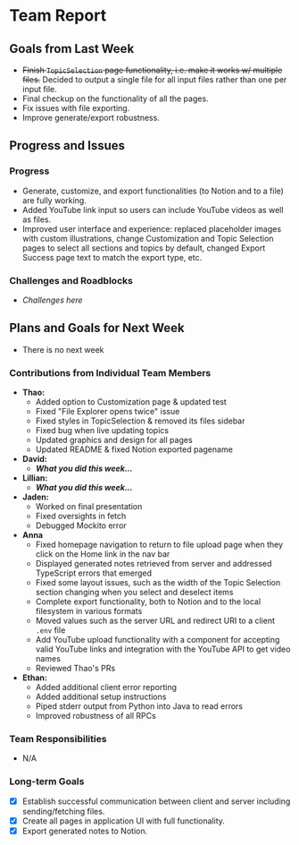 # Team Report

## Goals from Last Week

- ~~Finish `TopicSelection` page functionality, i.e. make it works w/ multiple files.~~ Decided to output a single file for all input files rather than one per input file.
- Final checkup on the functionality of all the pages.
- Fix issues with file exporting.
- Improve generate/export robustness.

## Progress and Issues

### Progress

- Generate, customize, and export functionalities (to Notion and to a file) are fully working.
- Added YouTube link input so users can include YouTube videos as well as files.
- Improved user interface and experience: replaced placeholder images with custom illustrations, change Customization and Topic Selection pages to select all sections and topics by default, changed Export Success page text to match the export type, etc.

### Challenges and Roadblocks

- _Challenges here_

## Plans and Goals for Next Week

- There is no next week

### Contributions from Individual Team Members

- **Thao:**
  - Added option to Customization page & updated test
  - Fixed "File Explorer opens twice" issue
  - Fixed styles in TopicSelection & removed its files sidebar
  - Fixed bug when live updating topics
  - Updated graphics and design for all pages
  - Updated README & fixed Notion exported pagename
- **David:**
  - **_What you did this week..._**
- **Lillian:**
  - **_What you did this week..._**
- **Jaden:**
  - Worked on final presentation
  - Fixed oversights in fetch
  - Debugged Mockito error
- **Anna**
  - Fixed homepage navigation to return to file upload page when they click on the Home link in the nav bar
  - Displayed generated notes retrieved from server and addressed TypeScript errors that emerged
  - Fixed some layout issues, such as the width of the Topic Selection section changing when you select and deselect items
  - Complete export functionality, both to Notion and to the local filesystem in various formats
  - Moved values such as the server URL and redirect URI to a client `.env` file
  - Add YouTube upload functionality with a component for accepting valid YouTube links and integration with the YouTube API to get video names
  - Reviewed Thao's PRs
- **Ethan:**
  - Added additional client error reporting
  - Added additional setup instructions
  - Piped stderr output from Python into Java to read errors
  - Improved robustness of all RPCs

### Team Responsibilities

- N/A

### Long-term Goals

- [x] Establish successful communication between client and server including sending/fetching files.
- [x] Create all pages in application UI with full functionality.
- [x] Export generated notes to Notion.
